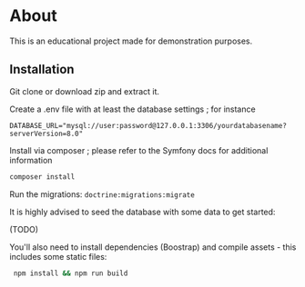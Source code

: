 # About
This is an educational project made for demonstration purposes.

## Installation

Git clone or download zip and extract it.

Create a .env file with at least the database settings ; for instance

`DATABASE_URL="mysql://user:password@127.0.0.1:3306/yourdatabasename?serverVersion=8.0"`

Install via composer ; please refer to the Symfony docs for additional information
```bash
composer install
```

Run the migrations:
`doctrine:migrations:migrate`

It is highly advised to seed the database with some data to get started:

(TODO)


You'll also need to install dependencies (Boostrap) and compile assets - this includes some static files:
```bash
 npm install && npm run build
```
